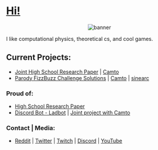 # [Hi!](https://jpvinnie.github.io/)

<p align="center">
  <img src="https://github.com/jpVinnie/jpVinnie/blob/master/Data/coolbackcropped.png" alt="banner" />
</p>

I like computational physics, theoretical cs, and cool games.

## Current Projects:
- [Joint High School Research Paper](https://github.com/jpVinnie/Applying-DEs-into-Computing-using-Types-and-integrating-a-programming-language-interface) | [Camto](https://github.com/Camto)
- [Parody FizzBuzz Challenge Solutions](https://github.com/Camto/Confucius-FizzBuzz) | [Camto](https://github.com/Camto) | [sinearc](https://github.com/sinearc)

### Proud of:
- [High School Research Paper](https://github.com/jpVinnie/Pythagorean-Triples-in-the-Pascal-Triangle)
- [Discord Bot - Ladbot](https://github.com/Camto/Lad) | [Joint project with Camto](https://github.com/Camto)

### Contact | Media:
- [Reddit](https://www.reddit.com/user/Stenfor) | [Twitter](https://twitter.com/jp_vinnie) | [Twitch](https://www.twitch.tv/jpvinnie) | [Discord](https://discordapp.com/users/294518633541926912) | [YouTube](https://www.youtube.com/channel/UCD6b4d3B_u7fct5YypG0Wow)

